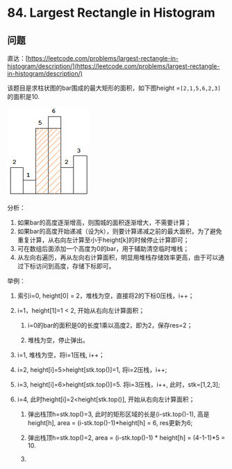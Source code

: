 # 84. Largest Rectangle in Histogram

## 问题

直达：[https://leetcode.com/problems/largest-rectangle-in-histogram/description/](https://leetcode.com/problems/largest-rectangle-in-histogram/description/)

该题目是求柱状图的bar围成的最大矩形的面积，如下图height =`[2,1,5,6,2,3]`的面积是10.

![](/assets/import.png)

分析：

1. 如果bar的高度逐渐增高，则围城的面积逐渐增大，不需要计算；
2. 如果bar的高度开始递减（设为k），则要计算递减之前的最大面积，为了避免重复计算，从右向左计算至小于height\[k\]的时候停止计算即可；
3. 可在数组后面添加一个高度为0的bar，用于辅助清空临时堆栈；
4. 从左向右遍历，再从左向右计算面积，明显用堆栈存储效率更高，由于可以通过下标访问到高度，存储下标即可。

举例：

1. 索引i=0, height\[0\] = 2，堆栈为空，直接将2的下标0压栈，i++；
2. i=1，height\[1\]=1 &lt; 2, 开始从右向左计算面积；

   1. i=0的bar的面积是0的长度1乘以高度2，即为2，保存res=2；

   2. 堆栈为空，停止弹出。

3. i=1, 堆栈为空，将i=1压栈, i++；

4. i=2, height\[i\]=5&gt;height\[stk.top\(\)\]=1, 将i=2压栈，i++;

5. i=3, height\[i\]=6&gt;height\[stk.top\(\)\]=5. 将i=3压栈，i++, 此时，stk=\[1,2,3\];

6. i=4, 此时height\[i\]=2&lt;height\[stk.top\(\)\], 开始从右向左计算面积；

   1. 弹出栈顶h=stk.top\(\)=3, 此时的矩形区域的长是\(i-stk.top\(\)-1\), 高是height\[h\], area = \(i-stk.top\(\)-1\)\*height\[h\] = 6, res更新为6;

   2. 弹出栈顶h=stk.top\(\)=2, area = \(i-stk.top\(\)-1\) \* height\[h\] = \(4-1-1\)\*5 = 10.

   3. 



